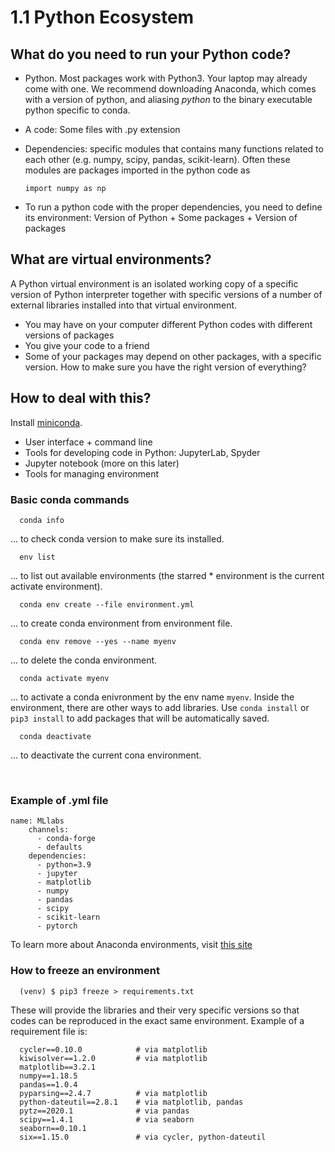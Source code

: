 # 1.1 Python Ecosystem

## What do you need to run your Python code?
- Python. Most packages work with Python3. Your laptop may already come with one. We recommend downloading Anaconda, which comes with a version of python, and aliasing $python$ to the binary executable python specific to conda.

- A code: Some files with .py extension

- Dependencies: specific modules that contains many functions related to each other (e.g. numpy, scipy, pandas, scikit-learn). Often these modules are packages imported in the python code as


      import numpy as np

- To run a python code with the proper dependencies, you need to define its environment: Version of Python + Some packages + Version of packages

## What are virtual environments?
A Python virtual environment is an isolated working copy of a specific version of Python interpreter together with specific versions of a number of external libraries installed into that virtual environment.

- You may have on your computer different Python codes with different versions of packages
- You give your code to a friend
- Some of your packages may depend on other packages, with a specific version. How to make sure you have the right version of everything?

## How to deal with this?
Install [miniconda](https://docs.conda.io/en/latest/miniconda.html).

* User interface + command line
* Tools for developing code in Python: JupyterLab, Spyder
* Jupyter notebook (more on this later)
* Tools for managing environment

### Basic conda commands


      conda info

... to check conda version to make sure its installed.

      env list

... to list out available environments (the starred * environment is the current activate environment).

      conda env create --file environment.yml

... to create conda environment from environment file.

      conda env remove --yes --name myenv

... to delete the conda environment.

      conda activate myenv

... to activate a conda enivronment by the env name `myenv`. Inside the environment, there are other ways to add libraries. Use `conda install` or `pip3 install` to add packages that will be automatically saved.

      conda deactivate

... to deactivate the current cona environment.

<br>

### Example of .yml file
    name: MLlabs
        channels:
          - conda-forge
          - defaults
        dependencies:
          - python=3.9
          - jupyter
          - matplotlib
          - numpy
          - pandas
          - scipy
          - scikit-learn
          - pytorch

To learn more about Anaconda environments, visit [this site](https://docs.conda.io/projects/conda/en/latest/user-guide/tasks/manage-environments.html)

### How to freeze an environment

      (venv) $ pip3 freeze > requirements.txt

These will provide the libraries and their very specific versions so that codes can be reproduced in the exact same environment. Example of a requirement file is:

      cycler==0.10.0            # via matplotlib
      kiwisolver==1.2.0         # via matplotlib
      matplotlib==3.2.1
      numpy==1.18.5
      pandas==1.0.4
      pyparsing==2.4.7          # via matplotlib
      python-dateutil==2.8.1    # via matplotlib, pandas
      pytz==2020.1              # via pandas
      scipy==1.4.1              # via seaborn
      seaborn==0.10.1
      six==1.15.0               # via cycler, python-dateutil


